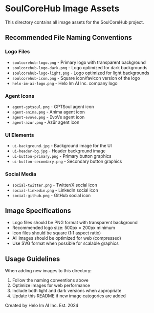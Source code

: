 # SoulCoreHub Image Assets

This directory contains all image assets for the SoulCoreHub project.

## Recommended File Naming Conventions

### Logo Files
- `soulcorehub-logo.png` - Primary logo with transparent background
- `soulcorehub-logo-dark.png` - Logo optimized for dark backgrounds
- `soulcorehub-logo-light.png` - Logo optimized for light backgrounds
- `soulcorehub-icon.png` - Square icon/favicon version of the logo
- `helo-im-ai-logo.png` - Helo Im AI Inc. company logo

### Agent Icons
- `agent-gptsoul.png` - GPTSoul agent icon
- `agent-anima.png` - Anima agent icon
- `agent-evove.png` - EvoVe agent icon
- `agent-azur.png` - Azür agent icon

### UI Elements
- `ui-background.jpg` - Background image for the UI
- `ui-header-bg.jpg` - Header background image
- `ui-button-primary.png` - Primary button graphics
- `ui-button-secondary.png` - Secondary button graphics

### Social Media
- `social-twitter.png` - Twitter/X social icon
- `social-linkedin.png` - LinkedIn social icon
- `social-github.png` - GitHub social icon

## Image Specifications

- Logo files should be PNG format with transparent background
- Recommended logo size: 500px × 200px minimum
- Icon files should be square (1:1 aspect ratio)
- All images should be optimized for web (compressed)
- Use SVG format when possible for scalable graphics

## Usage Guidelines

When adding new images to this directory:
1. Follow the naming conventions above
2. Optimize images for web performance
3. Include both light and dark versions when appropriate
4. Update this README if new image categories are added

Created by Helo Im AI Inc. Est. 2024
